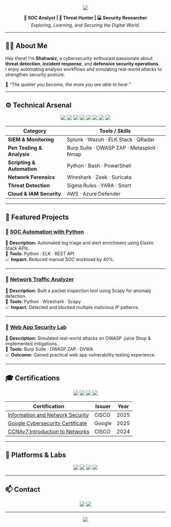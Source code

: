 <p align="center">
  <img src="https://capsule-render.vercel.app/api?type=rect&color=0:00c6ff,100:0072ff&height=120&section=header&text=Shahwaiz's%20Cyber%20Security%20Portfolio&fontColor=ffffff&fontSize=28&fontAlignY=35" />
</p>

<p align="center">
  <b>🔐 SOC Analyst | 🧠 Threat Hunter | 💻 Security Researcher</b><br>
  <i>Exploring, Learning, and Securing the Digital World.</i>
</p>

---

## 👨‍💻 About Me  

Hey there! I’m **Shahwaiz**, a cybersecurity enthusiast passionate about **threat detection**, **incident response**, and **defensive security operations**.  
I enjoy automating analysis workflows and simulating real-world attacks to strengthen security posture.  

💬 *“The quieter you become, the more you are able to hear.”*  

---

## ⚙️ Technical Arsenal  

<p align="center">
  <img src="https://img.shields.io/badge/SIEM-Splunk-orange?style=for-the-badge&logo=splunk" style="pointer-events: none;">
  <img src="https://img.shields.io/badge/ELK-Stack-blue?style=for-the-badge&logo=elastic" style="pointer-events: none;">
  <img src="https://img.shields.io/badge/Wazuh-purple?style=for-the-badge&logo=wazuh" style="pointer-events: none;">
  <img src="https://img.shields.io/badge/Wireshark-lightblue?style=for-the-badge&logo=wireshark" style="pointer-events: none;">
  <img src="https://img.shields.io/badge/Python-black?style=for-the-badge&logo=python" style="pointer-events: none;">
  <img src="https://img.shields.io/badge/Bash-green?style=for-the-badge&logo=gnu-bash" style="pointer-events: none;">
  <img src="https://img.shields.io/badge/Kali_Linux-gray?style=for-the-badge&logo=kalilinux" style="pointer-events: none;">
  <img src="https://img.shields.io/badge/AWS_Security-orange?style=for-the-badge&logo=amazonaws" style="pointer-events: none;">
</p>

| Category | Tools / Skills |
|-----------|----------------|
| **SIEM & Monitoring** | Splunk · Wazuh · ELK Stack · QRadar |
| **Pen Testing & Analysis** | Burp Suite · OWASP ZAP · Metasploit · Nmap |
| **Scripting & Automation** | Python · Bash · PowerShell |
| **Network Forensics** | Wireshark · Zeek · Suricata |
| **Threat Detection** | Sigma Rules · YARA · Snort |
| **Cloud & IAM Security** | AWS · Azure Defender |

---

## 🚀 Featured Projects  

### 🔹 [SOC Automation with Python](#)  
📜 **Description:** Automated log triage and alert enrichment using Elastic Stack APIs.  
🧰 **Tools:** Python · ELK · REST API  
📈 **Impact:** Reduced manual SOC workload by 40%.  

---

### 🔹 [Network Traffic Analyzer](#)  
📜 **Description:** Built a packet inspection tool using Scapy for anomaly detection.  
🧰 **Tools:** Python · Wireshark · Scapy  
📈 **Impact:** Detected and blocked multiple malicious IP patterns.  

---

### 🔹 [Web App Security Lab](#)  
📜 **Description:** Simulated real-world attacks on OWASP Juice Shop & implemented mitigations.  
🧰 **Tools:** Burp Suite · OWASP ZAP · DVWA  
📈 **Outcome:** Gained practical web app vulnerability testing experience.  

---

## 🎓 Certifications  

<p align="center">
  <img src="https://img.shields.io/badge/CompTIA-Security%2B-red?style=for-the-badge&logo=comptia">
  <img src="https://img.shields.io/badge/EC--Council-CSA-blue?style=for-the-badge&logo=eccouncil">
  <img src="https://img.shields.io/badge/TryHackMe-Cyber_Defense_Path-green?style=for-the-badge&logo=tryhackme">
  <img src="https://img.shields.io/badge/Google-Cybersecurity_Certificate-lightgrey?style=for-the-badge&logo=google">
</p>

| Certification | Issuer | Year |
|----------------|---------|------|
| <a href="https://media.licdn.com/dms/image/v2/D4D22AQHdBYnsbHNHVQ/feedshare-shrink_2048_1536/B4DZoV1YbNJAA0-/0/1761302908019?e=1762992000&v=beta&t=Ulh4i-fSoDq8-jvMAOxr0w8_33Ea9ggkOe-SMVnrlNw" target="_blank">Information and Network Security</a> | CISCO | 2025 |
| <a href="https://www.coursera.org/account/accomplishments/professional-cert/Q3R6A0A0Z48L" target="_blank">Google Cybersecurity Certificate</a> | Google | 2025 |
| <a href="https://media.licdn.com/dms/image/v2/D4D22AQGT57lMVGdJ8g/feedshare-shrink_2048_1536/feedshare-shrink_2048_1536/0/1716918098039?e=1762992000&v=beta&t=cKWcqIg8JuowRnDlglQg9G1PUqB7ko1-a4Pl7toGQzY" target="_blank">CCNAv7:Introduction to Networks</a> | CISCO | 2024 |

---

## 🧩 Platforms & Labs  

<p align="center">
  <a href="https://tryhackme.com" target="_blank"><img src="https://img.shields.io/badge/TryHackMe-Red?style=for-the-badge&logo=tryhackme&logoColor=white"></a>
  <a href="https://hackthebox.com" target="_blank"><img src="https://img.shields.io/badge/Hack_The_Box-black?style=for-the-badge&logo=hackthebox"></a>
  <a href="https://blueteamlabs.online" target="_blank"><img src="https://img.shields.io/badge/Blue_Team_Labs_Online-blue?style=for-the-badge"></a>
  <a href="https://attack.mitre.org" target="_blank"><img src="https://img.shields.io/badge/MITRE_ATTACK_Framework-orange?style=for-the-badge"></a>
</p>

---

## 📫 Contact  

<p align="center">
  <a href="mailto:shahwaizalikhan00@gmail.com" target="_blank"><img src="https://img.shields.io/badge/Email-0078D4?style=for-the-badge&logo=gmail&logoColor=white"></a>
  <a href="https://www.linkedin.com/in/muhammad-shahwaiz-ali-khan-5150332b7/" target="_blank"><img src="https://img.shields.io/badge/LinkedIn-0A66C2?style=for-the-badge&logo=linkedin&logoColor=white"></a>
</p>

---

<p align="center">
  <img src="https://capsule-render.vercel.app/api?type=waving&color=0:0072ff,100:00c6ff&height=100&section=footer"/>
</p>

<!--
**joshmadakor1/joshmadakor1** is a ✨ _special_ ✨ repository because its `README.md` (this file) appears on your GitHub profile.

Here are some ideas to get you started:

- 🔭 I’m currently working on ...
- 🌱 I’m currently learning ...
- 👯 I’m looking to collaborate on ...
- 🤔 I’m looking for help with ...
- 💬 Ask me about ...
- 📫 How to reach me: ...
- 😄 Pronouns: ...
- ⚡ Fun fact: ...
-->
